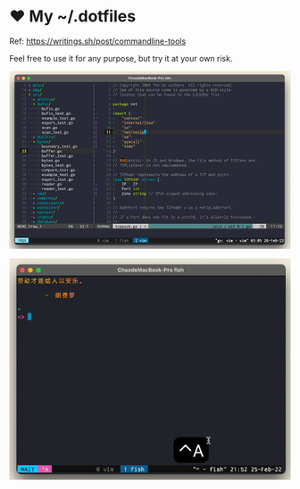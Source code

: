 ❤ My ~/.dotfiles
================

Ref: https://writings.sh/post/commandline-tools

Feel free to use it for any purpose, but try it at your own risk.

![](images/demo-2.jpg)

![](images/demo-1.gif)

